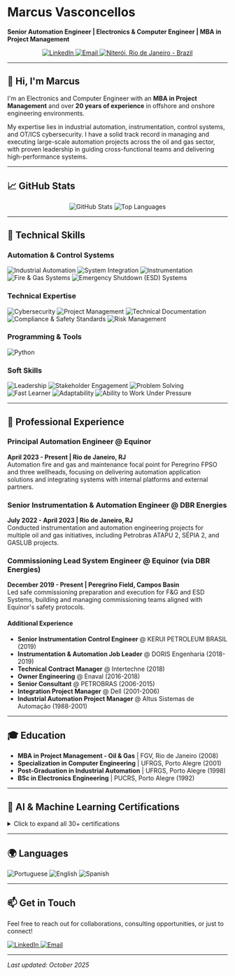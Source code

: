 <p align="center">
  <h1>Marcus Vasconcellos</h1>
  <strong>Senior Automation Engineer | Electronics & Computer Engineer | MBA in Project Management</strong>
</p>

<p align="center">
  <a href="https://www.linkedin.com/in/marcusvasconcellos" target="_blank">
    <img src="https://img.shields.io/badge/LinkedIn-0077B5?style=for-the-badge&logo=linkedin&logoColor=white" alt="LinkedIn"/>
  </a>
  <a href="mailto:marcus@vasconcellos.net.br">
    <img src="https://img.shields.io/badge/Email-D14836?style=for-the-badge&logo=gmail&logoColor=white" alt="Email"/>
  </a>
  <a href="#">
    <img src="https://img.shields.io/badge/Niterói,_Rio_de_Janeiro-Brazil-2BA600?style=for-the-badge" alt="Niterói, Rio de Janeiro - Brazil"/>
  </a>
</p>

---

## 👋 Hi, I'm Marcus
I'm an Electronics and Computer Engineer with an **MBA in Project Management** and over **20 years of experience** in offshore and onshore engineering environments.

My expertise lies in industrial automation, instrumentation, control systems, and OT/ICS cybersecurity. I have a solid track record in managing and executing large-scale automation projects across the oil and gas sector, with proven leadership in guiding cross-functional teams and delivering high-performance systems.

---

## 📈 GitHub Stats

<p align="center">
  <img src="https://github-readme-stats.vercel.app/api?username=celloweb-ai&show_icons=true&theme=transparent&hide_border=true&include_all_commits=true&count_private=true" alt="GitHub Stats" />
  <img src="https://github-readme-stats.vercel.app/api/top-langs/?username=celloweb-ai&layout=compact&theme=transparent&hide_border=true" alt="Top Languages" />
</p>

---

## 🚀 Technical Skills

### Automation & Control Systems
<p align="left">
  <img src="https://img.shields.io/badge/Industrial%20Automation-007ACC?style=for-the-badge" alt="Industrial Automation"/>
  <img src="https://img.shields.io/badge/System%20Integration-007ACC?style=for-the-badge" alt="System Integration"/>
  <img src="https://img.shields.io/badge/Instrumentation-007ACC?style=for-the-badge" alt="Instrumentation"/>
  <img src="https://img.shields.io/badge/Fire%20&%20Gas%20Systems-007ACC?style=for-the-badge" alt="Fire & Gas Systems"/>
  <img src="https://img.shields.io/badge/ESD%20Systems-007ACC?style=for-the-badge" alt="Emergency Shutdown (ESD) Systems"/>
</p>

### Technical Expertise
<p align="left">
  <img src="https://img.shields.io/badge/OT/ICS%20Cybersecurity-333333?style=for-the-badge&logo=lock&logoColor=white" alt="Cybersecurity"/>
  <img src="https://img.shields.io/badge/Project%20Management-333333?style=for-the-badge" alt="Project Management"/>
  <img src="https://img.shields.io/badge/Technical%20Documentation-333333?style=for-the-badge" alt="Technical Documentation"/>
  <img src="https://img.shields.io/badge/Compliance%20&%20Safety-333333?style=for-the-badge" alt="Compliance & Safety Standards"/>
  <img src="https://img.shields.io/badge/Risk%20Management-333333?style=for-the-badge" alt="Risk Management"/>
</p>

### Programming & Tools
<p align="left">
  <img src="https://img.shields.io/badge/Python-3776AB?style=for-the-badge&logo=python&logoColor=white" alt="Python"/>
</p>

### Soft Skills
<p align="left">
  <img src="https://img.shields.io/badge/Leadership-4CAF50?style=for-the-badge" alt="Leadership"/>
  <img src="https://img.shields.io/badge/Stakeholder%20Engagement-4CAF50?style=for-the-badge" alt="Stakeholder Engagement"/>
  <img src="https://img.shields.io/badge/Problem%20Solving-4CAF50?style=for-the-badge" alt="Problem Solving"/>
  <img src="https://img.shields.io/badge/Fast%20Learner-4CAF50?style=for-the-badge" alt="Fast Learner"/>
  <img src="https://img.shields.io/badge/Adaptability-4CAF50?style=for-the-badge" alt="Adaptability"/>
  <img src="https://img.shields.io/badge/Works%20Under%20Pressure-4CAF50?style=for-the-badge" alt="Ability to Work Under Pressure"/>
</p>

---

## 💼 Professional Experience
### Principal Automation Engineer @ Equinor
**April 2023 - Present | Rio de Janeiro, RJ**  
Automation fire and gas and maintenance focal point for Peregrino FPSO and three wellheads, focusing on delivering automation application solutions and integrating systems with internal platforms and external partners.

### Senior Instrumentation & Automation Engineer @ DBR Energies
**July 2022 - April 2023 | Rio de Janeiro, RJ**  
Conducted instrumentation and automation engineering projects for multiple oil and gas initiatives, including Petrobras ATAPU 2, SÉPIA 2, and GASLUB projects.

### Commissioning Lead System Engineer @ Equinor (via DBR Energies)
**December 2019 - Present | Peregrino Field, Campos Basin**  
Led safe commissioning preparation and execution for F&G and ESD Systems, building and managing commissioning teams aligned with Equinor's safety protocols.

#### Additional Experience
- **Senior Instrumentation Control Engineer** @ KERUI PETROLEUM BRASIL (2019)
- **Instrumentation & Automation Job Leader** @ DORIS Engenharia (2018-2019)
- **Technical Contract Manager** @ Intertechne (2018)
- **Owner Engineering** @ Enaval (2016-2018)
- **Senior Consultant** @ PETROBRAS (2006-2015)
- **Integration Project Manager** @ Dell (2001-2006)
- **Industrial Automation Project Manager** @ Altus Sistemas de Automação (1988-2001)

---

## 🎓 Education
- **MBA in Project Management - Oil & Gas** | FGV, Rio de Janeiro (2008)
- **Specialization in Computer Engineering** | UFRGS, Porto Alegre (2001)
- **Post-Graduation in Industrial Automation** | UFRGS, Porto Alegre (1998)
- **BSc in Electronics Engineering** | PUCRS, Porto Alegre (1992)

---

## 🏅 AI & Machine Learning Certifications

<details>
<summary>Click to expand all 30+ certifications</summary>
  
### Altair RapidMiner
- <a href="https://ti-user-certificates.s3.amazonaws.com/5733896a-1d71-46e5-b0a3-1ffcf845fe21/08b5924c-e3a8-4508-974e-357949407112-marcus-vasconcellos-b4805178-07da-475b-9c42-0686cd9fc1ab-certificate.pdf" target="_blank" rel="noopener noreferrer">Applications & Use Cases Master Certificate</a> &nbsp;&nbsp; <a href="https://openbadgefactory.com/v1/assertion/66edcebfb750300e54b919df02146b5a0b1f9f52.html" target="_blank" rel="noopener noreferrer">[Badge]</a>
- <a href="https://ti-user-certificates.s3.amazonaws.com/5733896a-1d71-46e5-b0a3-1ffcf845fe21/08b5924c-e3a8-4508-974e-357949407112-marcus-augusto-89268705-fff6-4181-9fde-2e437690cb7e-certificate.pdf" target="_blank" rel="noopener noreferrer">Applications & Use Cases Professional Certificate</a> &nbsp;&nbsp; <a href="https://ti-user-certificates.s3.amazonaws.com/5733896a-1d71-46e5-b0a3-1ffcf845fe21/08b5924c-e3a8-4508-974e-357949407112-marcus-vasconcellos-2371e561-3417-4cca-afc4-05b0aac04e58-certificate.pdf" target="_blank" rel="noopener noreferrer">[Badge]</a>
- <a href="https://openbadgefactory.com/v1/assertion/a9859e05680320937c314d732feb494ec330e15b.html" target="_blank" rel="noopener noreferrer">Machine Learning Master Certificate</a> &nbsp;&nbsp; <a href="https://ti-user-certificates.s3.amazonaws.com/5733896a-1d71-46e5-b0a3-1ffcf845fe21/08b5924c-e3a8-4508-974e-357949407112-marcus-augusto-89268705-fff6-4181-9fde-2e437690cb7e-certificate.pdf" target="_blank" rel="noopener noreferrer">[Badge]</a>
- <a href="https://openbadgefactory.com/v1/assertion/fbe96028b03893efeb2f7cdd7a2e2cd40c4fde5f.html" target="_blank" rel="noopener noreferrer">Machine Learning Professional Certificate</a> &nbsp;&nbsp; <a href="https://ti-user-certificates.s3.amazonaws.com/5733896a-1d71-46e5-b0a3-1ffcf845fe21/08b5924c-e3a8-4508-974e-357949407112-marcus-vasconcellos-2371e561-3417-4cca-afc4-05b0aac04e58-certificate.pdf" target="_blank" rel="noopener noreferrer">[Badge]</a>
  
### Alura
- <a href="https://openbadgepassport.com/file/5/b/d/2/5bd24524fce9b7308c1d240f7ecd2c98f086aa5f0febbf31cd3614b02e38199e.png" target="_blank" rel="noopener noreferrer">Aprendizagem: personalizando sua rotina de estudos com ChatGPT</a>
- <a href="https://openbadgepassport.com/file/0/4/5/7/04570c9a0ca0941d141de01eab5c0a6bba7b8294657a032e6a4039b557b1152f.png" target="_blank" rel="noopener noreferrer">Prompt Engineering: creating effective prompts for Generative AI</a>

### appliedAI Institute for Europe
- <a href="https://openbadgepassport.com/file/f/7/8/8/f7885582dbfcc71d113f338a4a2852ab25dadb6621e5829931e2a23b71403e08.png" target="_blank" rel="noopener noreferrer">AI Essentials: A Comprehensive Introduction</a>

### AWS / TIDWIT
- <a href="https://aws-brgenai.ontidwit.com/#/badge/c716b58b-0f06-4bef-b2a7-f8ec3105c3c6" target="_blank" rel="noopener noreferrer">AWS GenAI Practitioner Badge</a>

### Cisco
- <a href="https://openbadgepassport.com/file/9/d/8/e/9d8e6fa30b2f337a91c44fd438b695d7758647e2c268ee77562977d8f78bea45.png" target="_blank" rel="noopener noreferrer">Introduction to Modern AI Certificate</a> &nbsp;&nbsp; <a href="https://www.credly.com/badges/15b479ee-93b7-4946-b86e-8ab22f4d6629/linked_in_profile" target="_blank" rel="noopener noreferrer">[Badge]</a>

### Databricks
- <a href="https://credentials.databricks.com/2a9f1b53-89ca-4783-9fdb-628749501d3d#acc.Afg0JHUd" target="_blank" rel="noopener noreferrer">Academy Accreditation - AI Security Fundamentals</a>
- <a href="https://credentials.databricks.com/1d5150cd-2255-4640-bc4c-1dd43b96a199" target="_blank" rel="noopener noreferrer">Academy Accreditation - Generative AI Fundamentals</a>

### Digital Innovation One
- <a href="https://openbadgepassport.com/file/0/a/a/d/0aadff51f3a0f6e94658275fec186d238f494b7fc944724636af70092b9cdc0c.png" target="_blank" rel="noopener noreferrer">Fundamentos de IA Generativa</a>

### FIAP
- <a href="https://on.fiap.com.br/local/nanocourses/gerar_certificado.php?chave=96b5ba62fb2e00022d10ca512797dc3c&action=view" target="_blank" rel="noopener noreferrer">Chatbots</a>
- <a href="https://on.fiap.com.br/local/nanocourses/gerar_certificado.php?chave=6f4eccc2703b66fb7862c9ef191b430a&action=view" target="_blank" rel="noopener noreferrer">Inteligência Artificial e Computacional</a>
- <a href="https://on.fiap.com.br/local/nanocourses/gerar_certificado.php?chave=1f9a87feae4a56eeefa505cd457242d5&action=view" target="_blank" rel="noopener noreferrer">Inteligência Artificial Responsável</a>

### Google
- <a href="https://coursera.org/share/60a819a0e475a4957927f9bb37c7135b" target="_blank" rel="noopener noreferrer">Google AI Essentials Specialization </a>
- <a href="https://coursera.org/share/d9cf7ae309978389865522230efb9e1c" target="_blank" rel="noopener noreferrer">Google AI Essentials</a>
- <a href="https://coursera.org/share/9f10d5f445da83235de56e6f518df3a5" target="_blank" rel="noopener noreferrer">Maximize Productivity With AI Tools</a>
- <a href="https://coursera.org/share/c3ce9ddb9f7689d8d48e7ef2c7af5bf6" target="_blank" rel="noopener noreferrer">Discover the Art of Prompting</a>
- <a href="https://coursera.org/share/55e98b6971cc2d1a2d5b78a101529a96" target="_blank" rel="noopener noreferrer">Use AI Responsibly</a>
- <a href="https://coursera.org/share/9f10d5f445da83235de56e6f518df3a5" target="_blank" rel="noopener noreferrer">Maximize Productivity With AI Tools</a>
- <a href="https://coursera.org/share/ea9f5f41bfb82113f74611a9d27a34d5" target="_blank" rel="noopener noreferrer">Stay Ahead of the AI Curve</a>

### Hewlett-Packard
- <a href="https://www.life-global.org/certificate/ced56931-6c4a-4a3e-91d0-63cf0dd0ad6d" target="_blank" rel="noopener noreferrer">AI for Beginners</a>

### Huawei
- <a href="https://kltstaticcontent.shixizhi.huawei.com/1365189427395223554/certificate/20250919/b1f966041aef4243819259fa4ac63eda_ICT2025091900181311d52dd17e8e42cc9464fbfbe56195ee.png" target="_blank" rel="noopener noreferrer">Huawei Certified ICT Associate (HCIA) - AI</a>

### IBM
- <a href="https://www.credly.com/badges/c776e8db-f4c7-488b-8b7e-2e68792e2ce1/linked_in_profile" target="_blank" rel="noopener noreferrer">AI Literacy Badge</a>
- <a href="https://openbadgepassport.com/file/4/c/7/3/4c734adda5bc79d12be898256d54aa8473f2dbe7e204320153142b0c43dd42fe.png" target="_blank" rel="noopener noreferrer">Artificial Intelligence Fundamentals Certificate</a> &nbsp;&nbsp; <a href="https://ai-for-all.in/#/badge?id=U2FsdGVkX1962tygFO7nXPWO1oivL1ksFjHXGbn6Zd8K2FlbSOWpjUxv9Q9PEZ2m" target="_blank" rel="noopener noreferrer">[Badge]</a>

### Intel
- <a href="https://openbadgepassport.com/file/6/c/8/1/6c819aba9da28c125d77916213086fad38c325cfb2e3d2c4646da42a558d9c76.png" target="_blank" rel="noopener noreferrer">AI Aware Certificate</a> &nbsp;&nbsp; <a href="https://ai-for-all.in/#/badge?id=U2FsdGVkX1962tygFO7nXPWO1oivL1ksFjHXGbn6Zd8K2FlbSOWpjUxv9Q9PEZ2m" target="_blank" rel="noopener noreferrer">[Badge]</a>
- <a href="https://openbadgepassport.com/file/6/1/2/4/61246532589ecf0b96066fa4dc5ff0b00b669b81acc7f6f0abe4eeddd66f15bd.png" target="_blank" rel="noopener noreferrer">AI Appreciate Certificate</a> &nbsp;&nbsp; <a href="https://ai-for-all.in/#/badge?id=U2FsdGVkX1s1L2a3S4hEzpo2cPOO443xNsSCHcbgYtzs8CFleBfFXtn0aktcWOPQXjFFxjh8" target="_blank" rel="noopener noreferrer">[Badge]</a>

### KI-Campus
- <a href="https://openbadgepassport.com/file/d/c/5/0/dc50371ea752777ab591db44172f21e17d71a5f22b2009d98bb232c6791451a8.png" target="_blank" rel="noopener noreferrer">Foundations of Artificial Intelligence I Certificate</a> &nbsp;&nbsp; <a href="https://badgr.com/public/assertions/zdvzJzEhTeSjZH2tTx3fuQ?identity__email=marcus%40vasconcellos.net.br" target="_blank" rel="noopener noreferrer">[Badge]</a>
- <a href="https://openbadgepassport.com/file/4/2/1/8/4218107ca15d9a52442b39daf5c937f69dbafc5386b116c9331207fc4fdf6f14.png" target="_blank" rel="noopener noreferrer">Foundations of Artificial Intelligence II Certificate</a> &nbsp;&nbsp; <a href="https://badgr.com/public/assertions/dXNvYMToSmul8piQs11mDg?identity__email=marcus%40vasconcellos.net.br" target="_blank" rel="noopener noreferrer">[Badge]</a>
- <a href="https://openbadgepassport.com/file/9/0/5/5/9055c8e1046fa138167fe670f4241cdb9ac76752f258644c6de31662675b1c97.png" target="_blank" rel="noopener noreferrer">Foundations of Artificial Intelligence III Certificate</a> &nbsp;&nbsp; <a href="https://badgr.com/public/assertions/c5oIwRigTeum52DsyF4JlQ?identity__email=marcus@vasconcellos.net.br" target="_blank" rel="noopener noreferrer">[Badge]</a>
- <a href="https://openbadgepassport.com/file/5/6/d/4/56d4faf6e0612807c6aa45ab3997e1d959b66a76eb6e872537a0928b7440d73e.png" target="_blank" rel="noopener noreferrer">Foundations of Artificial Intelligence IV Certificate</a> &nbsp;&nbsp; <a href="https://badgr.com/public/assertions/YQjjRb1iTz-YL6zD8ypAgg?identity__email=marcus%40vasconcellos.net.br" target="_blank" rel="noopener noreferrer">[Badge]</a>
- <a href="https://openbadgepassport.com/file/a/6/d/1/a6d1093587e895f4a421168e69877931fa824c21fa12fbca34cb45dc3028cf42.png" target="_blank" rel="noopener noreferrer">Foundations of Artificial Intelligence V Certificate</a> &nbsp;&nbsp; <a href="https://badgr.com/public/assertions/f1Rx-ZRNS2qqOnvlCF8gQQ?identity__email=marcus%40vasconcellos.net.br" target="_blank" rel="noopener noreferrer">[Badge]</a>
- <a href="https://openbadgepassport.com/file/1/c/4/6/1c46b3a327b1d4a99e7639a6479404917afcc13adfcb0c9b216bc00a2a6620db.png" target="_blank" rel="noopener noreferrer">Foundations of Artificial Intelligence VI Certificate</a> &nbsp;&nbsp; <a href="https://badgr.com/public/assertions/WtipBURcRma6GaHCM6hDSg?identity__email=marcus%40vasconcellos.net.br" target="_blank" rel="noopener noreferrer">[Badge]</a>
- <a href="https://openbadgepassport.com/file/e/8/b/5/e8b59d2a093224ee1fed451e2d2f8c045cb4cfbf23f6f4b791049773056e8602.png" target="_blank" rel="noopener noreferrer">Launchpad to AI - An Introduction to Applications, Risks, and Opportunities Certificate</a> &nbsp;&nbsp; <a href="https://badgr.com/public/assertions/-WDZ3ISFTMSvJNGvOTCB_g?identity__email=marcus%40vasconcellos.net.br" target="_blank" rel="noopener noreferrer">[Badge]</a>

### NVIDIA
- <a href="https://openbadgepassport.com/file/5/2/0/9/52092221f6c0a037406473b5b3297e3da173813031a720cb97eb11121051e747.png" target="_blank" rel="noopener noreferrer">AI for All: From Basics to GenAI Practice</a>

### PMI
- <a href="https://www.credly.com/badges/f4791a0a-deed-4022-a7d4-dd2886a16b6f/linked_in_profile" target="_blank" rel="noopener noreferrer">Generative AI Overview for Project Managers</a>
- <a href="https://www.credly.com/badges/5f319d2e-a159-4526-95da-b53e37616250/linked_in_profile" target="_blank" rel="noopener noreferrer">Practical Application of Gen AI for Project Managers</a>
- <a href="https://www.credly.com/badges/a5f3b699-0c4d-4b35-b1b3-89554cc95a44/linked_in_profile" target="_blank" rel="noopener noreferrer">Talking to AI: Prompt Engineering for Project Managers</a>

### University of Helsinki
- <a href="https://certificates.mooc.fi/validate/9pva6qfaubp" target="_blank" rel="noopener noreferrer">Elements of AI</a>

### University of Maryland
- <a href="https://openbadgepassport.com/file/e/4/d/4/e4d4ada6ad1822ac4a9e26bc1b5b0bad5255aab75a8967291dce465adf72437d.png" target="_blank" rel="noopener noreferrer">AI and Career Empowerment</a>

</details>

---

## 🌍 Languages
<p align="left">
  <img src="https://img.shields.io/badge/Portuguese-Native-green?style=for-the-badge" alt="Portuguese"/>
  <img src="https://img.shields.io/badge/English-Advanced-blue?style=for-the-badge" alt="English"/>
  <img src="https://img.shields.io/badge/Spanish-Intermediate-orange?style=for-the-badge" alt="Spanish"/>
</p>

---

## 📫 Get in Touch
Feel free to reach out for collaborations, consulting opportunities, or just to connect!
<p align="left">
  <a href="https://www.linkedin.com/in/marcusvasconcellos" target="_blank">
    <img src="https://img.shields.io/badge/LinkedIn-0077B5?style=for-the-badge&logo=linkedin&logoColor=white" alt="LinkedIn"/>
  </a>
  <a href="mailto:marcus@vasconcellos.net.br">
    <img src="https://img.shields.io/badge/Email-D14836?style=for-the-badge&logo=gmail&logoColor=white" alt="Email"/>
  </a>
</p>

---
*Last updated: October 2025*
